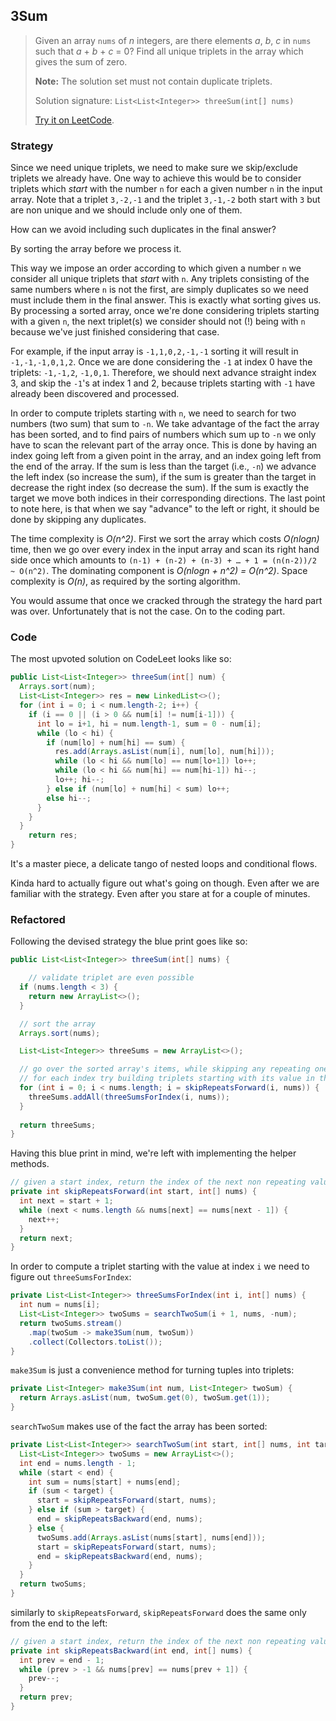 ## 3Sum

> Given an array `nums` of *n* integers, are there elements *a*, *b*, *c* in `nums` such that *a* + *b* + *c* = 0? Find all unique triplets in the array which gives the sum of zero.
>
> **Note:** The solution set must not contain duplicate triplets.
>
> Solution signature: `List<List<Integer>> threeSum(int[] nums)`
>
> [Try it on LeetCode](https://leetcode.com/explore/interview/card/top-interview-questions-medium/103/array-and-strings/776/).



### Strategy

Since we need unique triplets, we need to make sure we skip/exclude triplets we already have. One way to achieve this would be to consider triplets which *start* with the number `n` for each a given number `n` in the input array. Note that a triplet `3,-2,-1` and the triplet `3,-1,-2` both start with `3` but are non unique and we should include only one of them. 

How can we avoid including such duplicates in the final answer?

By sorting the array before we process it. 

This way we impose an order according to which given a number `n` we consider all unique triplets that *start* with `n`. Any triplets consisting of the same numbers where `n` is not the first, are simply duplicates so we need must include them in the final answer. This is exactly what sorting gives us. By processing a sorted array, once we're done considering triplets starting with a given `n`, the next triplet(s) we consider should not (!) being with `n` because we've just finished considering that case.

For example, if the input array is `-1,1,0,2,-1,-1` sorting it will result in `-1,-1,-1,0,1,2`. Once we are done considering the `-1` at index 0 have the triplets: `-1,-1,2`, `-1,0,1`. Therefore, we should next advance straight index 3, and skip the `-1`'s at index 1 and 2, because triplets starting with `-1` have already been discovered and processed.

In order to compute triplets starting with `n`, we need to search for two numbers (two sum) that sum to `-n`. We take advantage of the fact the array has been sorted, and to find pairs of numbers which sum up to `-n` we only have to scan the relevant part of the array once. This is done by having an index going left from a given point in the array, and an index going left from the end of the array. If the sum is less than the target (i.e., `-n`) we advance the left index (so increase the sum), if the sum is greater than the target in decrease the right index (so decrease the sum). If the sum is exactly the target we move both indices in their corresponding directions. The last point to note here, is that when we say "advance" to the left or right, it should be done by skipping any duplicates.

The time complexity is *O(n^2)*. First we sort the array which costs *O(nlogn)* time, then we go over every index in the input array and scan its right hand side once which amounts to `(n-1) + (n-2) + (n-3) + … + 1 = (n(n-2))/2 ~ O(n^2)`. The dominating component is *O(nlogn + n^2) = O(n^2)*. Space complexity is *O(n)*, as required by the sorting algorithm.

You would assume that once we cracked through the strategy the hard part was over. Unfortunately that is not the case. On to the coding part.



### Code

The most upvoted solution on CodeLeet looks like so:

```java
public List<List<Integer>> threeSum(int[] num) {
  Arrays.sort(num);
  List<List<Integer>> res = new LinkedList<>(); 
  for (int i = 0; i < num.length-2; i++) {
    if (i == 0 || (i > 0 && num[i] != num[i-1])) {
      int lo = i+1, hi = num.length-1, sum = 0 - num[i];
      while (lo < hi) {
        if (num[lo] + num[hi] == sum) {
          res.add(Arrays.asList(num[i], num[lo], num[hi]));
          while (lo < hi && num[lo] == num[lo+1]) lo++;
          while (lo < hi && num[hi] == num[hi-1]) hi--;
          lo++; hi--;
        } else if (num[lo] + num[hi] < sum) lo++;
        else hi--;
      }
    }
  }
	return res;
}
```

It's a master piece, a delicate tango of nested loops and conditional flows.

Kinda hard to actually figure out what's going on though. Even after we are familiar with the strategy. Even after you stare at for a couple of minutes.



### Refactored

Following the devised strategy the blue print goes like so:

```java
public List<List<Integer>> threeSum(int[] nums) {

	// validate triplet are even possible
  if (nums.length < 3) {
    return new ArrayList<>();
  }

  // sort the array
  Arrays.sort(nums);

  List<List<Integer>> threeSums = new ArrayList<>();

  // go over the sorted array's items, while skipping any repeating ones
  // for each index try building triplets starting with its value in the array
  for (int i = 0; i < nums.length; i = skipRepeatsForward(i, nums)) {
    threeSums.addAll(threeSumsForIndex(i, nums));
  }
  
  return threeSums;
}
```

Having this blue print in mind, we're left with implementing the helper methods.

```java
// given a start index, return the index of the next non repeating value on the right
private int skipRepeatsForward(int start, int[] nums) {
  int next = start + 1;
  while (next < nums.length && nums[next] == nums[next - 1]) {
    next++;
  }
  return next;
}
```

In order to compute a triplet starting with the value at index `i` we need to figure out `threeSumsForIndex`:

```java
private List<List<Integer>> threeSumsForIndex(int i, int[] nums) {
  int num = nums[i];
  List<List<Integer>> twoSums = searchTwoSum(i + 1, nums, -num);
  return twoSums.stream()
    .map(twoSum -> make3Sum(num, twoSum))
    .collect(Collectors.toList());
}
```

`make3Sum` is just a convenience method for turning tuples into triplets:

```java
private List<Integer> make3Sum(int num, List<Integer> twoSum) {
  return Arrays.asList(num, twoSum.get(0), twoSum.get(1));
}
```

`searchTwoSum` makes use of the fact the array has been sorted:

```java
private List<List<Integer>> searchTwoSum(int start, int[] nums, int target) {
  List<List<Integer>> twoSums = new ArrayList<>();
  int end = nums.length - 1;
  while (start < end) {
    int sum = nums[start] + nums[end];
    if (sum < target) {
      start = skipRepeatsForward(start, nums);
    } else if (sum > target) {
      end = skipRepeatsBackward(end, nums);
    } else {
      twoSums.add(Arrays.asList(nums[start], nums[end]));
      start = skipRepeatsForward(start, nums);
      end = skipRepeatsBackward(end, nums);
    }
  }
  return twoSums;
}
```

similarly to `skipRepeatsForward`,  `skipRepeatsForward` does the same only from the end to the left:

```java
// given a start index, return the index of the next non repeating value on the left
private int skipRepeatsBackward(int end, int[] nums) {
  int prev = end - 1;
  while (prev > -1 && nums[prev] == nums[prev + 1]) {
    prev--;
  }
  return prev;
}
```


